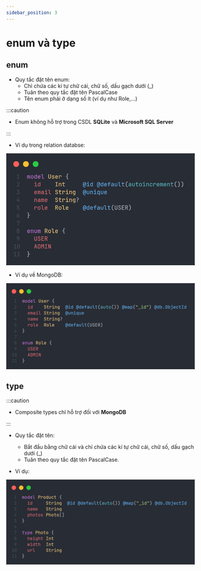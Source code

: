 ```yaml
---
sidebar_position: 3
---
```


# enum và type

## enum

- Quy tắc đặt tên enum:
  - Chỉ chứa các kí tự chữ cái, chữ số, dấu gạch dưới (\_)
  - Tuân theo quy tắc đặt tên PascalCase
  - Tên enum phải ở dạng số ít (ví dụ như Role,...)

:::caution

- Enum không hỗ trợ trong CSDL **SQLite** và **Microsoft SQL Server**

:::

- Ví dụ trong relation databse:

![1729521352549](image/enum-type/1729521352549.png)

- Ví dụ về MongoDB:

![1729521367789](image/enum-type/1729521367789.png)

## type

:::caution

- Composite types chỉ hỗ trợ đối với **MongoDB**

:::

- Quy tắc đặt tên:

  - Bắt đầu bằng chữ cái và chỉ chứa các kí tự chữ cái, chữ số, dấu gạch dưới (\_)
  - Tuân theo quy tắc đặt tên PascalCase.

- Ví dụ:

![1729521384636](image/enum-type/1729521384636.png)
